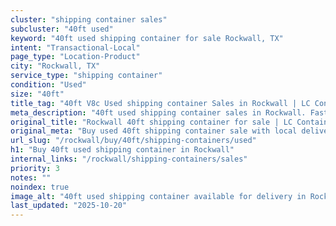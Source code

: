 ```yaml
---
cluster: "shipping container sales"
subcluster: "40ft used"
keyword: "40ft used shipping container for sale Rockwall, TX"
intent: "Transactional-Local"
page_type: "Location-Product"
city: "Rockwall, TX"
service_type: "shipping container"
condition: "Used"
size: "40ft"
title_tag: "40ft V8c Used shipping container Sales in Rockwall | LC Container"
meta_description: "40ft used shipping container sales in Rockwall. Fast delivery, competitive pricing. Serving shipping containers area. Quote ID: NPF. Call (214) 524-4168 for your free quote today."
original_title: "Rockwall 40ft shipping container for sale | LC Container"
original_meta: "Buy used 40ft shipping container sale with local delivery in Rockwall, TX. LC Container — local Since 2003. Request a fast quote today."
url_slug: "/rockwall/buy/40ft/shipping-containers/used"
h1: "Buy 40ft used shipping container in Rockwall"
internal_links: "/rockwall/shipping-containers/sales"
priority: 3
notes: ""
noindex: true
image_alt: "40ft used shipping container available for delivery in Rockwall"
last_updated: "2025-10-20"
---
```


<!-- TODO: Add unique city/inventory copy, images, and internal links here. -->
